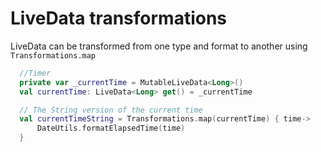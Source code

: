 # LiveData transformations

LiveData can be transformed from one type and format to another using `Transformations.map`

```kotlin
  //Timer
  private var _currentTime = MutableLiveData<Long>()
  val currentTime: LiveData<Long> get() = _currentTime

  // The String version of the current time
  val currentTimeString = Transformations.map(currentTime) { time->
      DateUtils.formatElapsedTime(time)
  }
```
